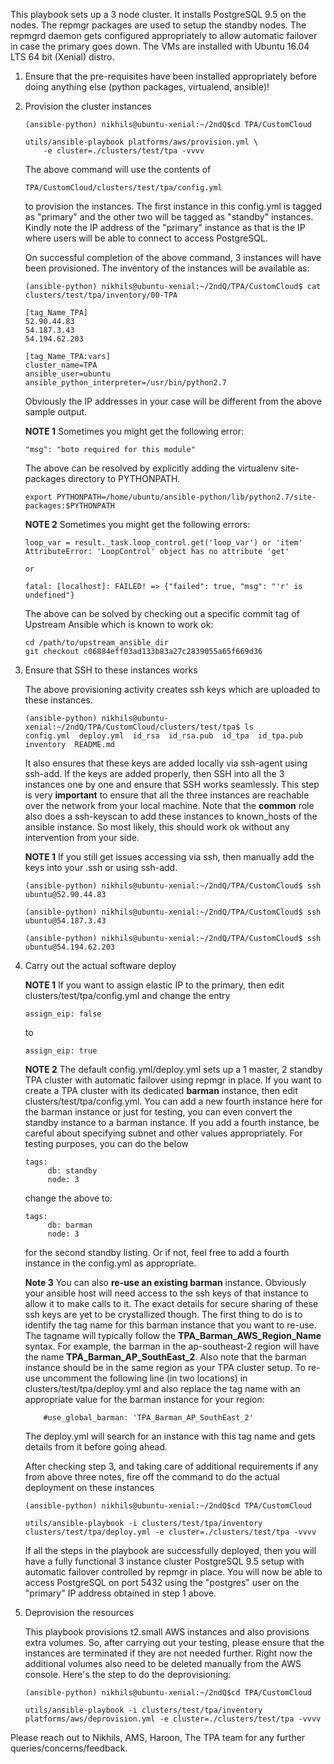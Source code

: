 This playbook sets up a 3 node cluster. It installs PostgreSQL
9.5 on the nodes. The repmgr packages are used to setup the standby nodes.
The repmgrd daemon gets configured appropriately to allow automatic
failover in case the primary goes down. The VMs are installed with
Ubuntu 16.04 LTS 64 bit (Xenial) distro.

1. Ensure that the pre-requisites have been installed appropriately
before doing anything else (python packages, virtualend, ansible)!

2. Provision the cluster instances

   ```
   (ansible-python) nikhils@ubuntu-xenial:~/2ndQ$cd TPA/CustomCloud

   utils/ansible-playbook platforms/aws/provision.yml \
       -e cluster=./clusters/test/tpa -vvvv
   ```

   The above command will use the contents of
   ```
   TPA/CustomCloud/clusters/test/tpa/config.yml
   ```
   to provision the instances. The first instance in this config.yml is tagged
   as "primary" and the other two will be tagged as "standby" instances. Kindly
   note the IP address of the "primary" instance as that is the IP where
   users will be able to connect to access PostgreSQL.

   On successful completion of the above command, 3 instances will have
   been provisioned. The inventory of the instances will be available as:

   ```
   (ansible-python) nikhils@ubuntu-xenial:~/2ndQ/TPA/CustomCloud$ cat clusters/test/tpa/inventory/00-TPA

   [tag_Name_TPA]
   52.90.44.83
   54.187.3.43
   54.194.62.203

   [tag_Name_TPA:vars]
   cluster_name=TPA
   ansible_user=ubuntu
   ansible_python_interpreter=/usr/bin/python2.7

   ```
   Obviously the IP addresses in your case will be different from the
   above sample output.

   **NOTE 1** Sometimes you might get the following error:
   ```
   "msg": "boto required for this module"
   ```
   The above can be resolved by explicitly adding the virtualenv site-packages directory to PYTHONPATH.
   ```
   export PYTHONPATH=/home/ubuntu/ansible-python/lib/python2.7/site-packages:$PYTHONPATH
   ```
   
   **NOTE 2** Sometimes you might get the following errors:
   ```
   loop_var = result._task.loop_control.get('loop_var') or 'item'
   AttributeError: 'LoopControl' object has no attribute 'get'

   or
   
   fatal: [localhost]: FAILED! => {"failed": true, "msg": "'r' is undefined"}
   ```
   
   The above can be solved by checking out a specific commit tag of Upstream Ansible which is known to
   work ok:
   
   ```
   cd /path/to/upstream_ansible_dir
   git checkout c06884eff03ad133b83a27c2839055a65f669d36
   ```
   
3. Ensure that SSH to these instances works

   The above provisioning activity creates ssh keys which are uploaded to these instances.

   ```
   (ansible-python) nikhils@ubuntu-xenial:~/2ndQ/TPA/CustomCloud/clusters/test/tpa$ ls
   config.yml  deploy.yml  id_rsa  id_rsa.pub  id_tpa  id_tpa.pub  inventory  README.md
   ```
   It also ensures that these keys are added locally via ssh-agent using ssh-add. If the
   keys are added properly, then SSH into all the 3 instances one by one and ensure that
   SSH works seamlessly. This step is very **important** to ensure that all the three
   instances are reachable over the network from your local machine. Note that the **common** role also does a ssh-keyscan to add these instances to known_hosts of the ansible instance. So most likely, this should work ok without any intervention from your side. 
   
   **NOTE 1** If you still get issues accessing via ssh, then manually add the keys into your .ssh
   or using ssh-add.

   ```
   (ansible-python) nikhils@ubuntu-xenial:~/2ndQ/TPA/CustomCloud$ ssh ubuntu@52.90.44.83

   (ansible-python) nikhils@ubuntu-xenial:~/2ndQ/TPA/CustomCloud$ ssh ubuntu@54.187.3.43

   (ansible-python) nikhils@ubuntu-xenial:~/2ndQ/TPA/CustomCloud$ ssh ubuntu@54.194.62.203
   ```

4. Carry out the actual software deploy

   **NOTE 1** If you want to assign elastic IP to the primary, then edit clusters/test/tpa/config.yml and change the entry
   ```
   assign_eip: false
   ```
   to 
   ```
   assign_eip: true
   ```
   
   **NOTE 2** The default config.yml/deploy.yml sets up a 1 master, 2 standby TPA cluster with automatic failover using repmgr in place. If you want to create a TPA cluster with its dedicated **barman** instance, then edit clusters/test/tpa/config.yml. You can add a new fourth instance here for the barman instance or just for testing, you can even convert the standby instance to a barman instance. If you add a fourth instance, be careful about specifying subnet and other values appropriately. For testing purposes, you can do the below
   ```
   tags:
        db: standby
        node: 3
   ```
   change the above to:
   ```
   tags:
        db: barman
        node: 3
   ```
   for the second standby listing. Or if not, feel free to add a fourth instance in the config.yml as appropriate.
   
   **Note 3** You can also **re-use an existing barman** instance. Obviously your ansible host will need access to the ssh keys of that instance to allow it to make calls to it. The exact details for secure sharing of these ssh keys are yet to be crystallized though. The first thing to do is to identify the tag name for this barman instance that you want to re-use. The tagname will typically follow the **TPA_Barman_AWS_Region_Name** syntax. For example, the barman in the ap-southeast-2 region will have the name **TPA_Barman_AP_SouthEast_2**. Also note that the barman instance should be in the same region as your TPA cluster setup. To re-use uncomment the following line (in two locations) in clusters/test/tpa/deploy.yml and also replace the tag name with an appropriate value for the barman instance for your region:
   ```
       #use_global_barman: 'TPA_Barman_AP_SouthEast_2'
   ```
   The deploy.yml will search for an instance with this tag name and gets details from it before going ahead. 
   
   After checking step 3, and taking care of additional requirements if any from above three notes, fire off the command to do the actual deployment on these instances
   ```
   (ansible-python) nikhils@ubuntu-xenial:~/2ndQ$cd TPA/CustomCloud

   utils/ansible-playbook -i clusters/test/tpa/inventory clusters/test/tpa/deploy.yml -e cluster=./clusters/test/tpa -vvvv

   ```
   If all the steps in the playbook are successfully deployed, then you will have a fully
   functional 3 instance cluster PostgreSQL 9.5 setup with automatic failover controlled by
   repmgr in place. You will now be able to access PostgreSQL on port 5432 using the
   "postgres" user on the "primary" IP address obtained in step 1 above. 
    

5. Deprovision the resources

   This playbook provisions t2.small AWS instances and also provisions extra volumes. So,
   after carrying out your testing, please ensure that the instances are terminated if they
   are not needed further. Right now the additional volumes also need to be deleted
   manually from the AWS console. Here's the step to do the deprovisioning:

   ```
   (ansible-python) nikhils@ubuntu-xenial:~/2ndQ$cd TPA/CustomCloud

   utils/ansible-playbook -i clusters/test/tpa/inventory platforms/aws/deprovision.yml -e cluster=./clusters/test/tpa -vvvv
   ```

Please reach out to Nikhils, AMS, Haroon, The TPA team for any further queries/concerns/feedback.
